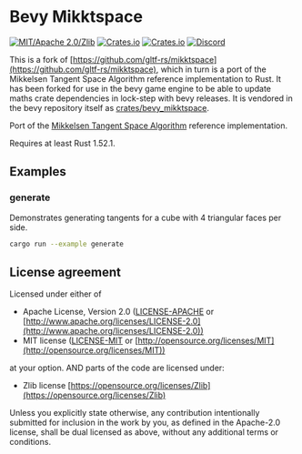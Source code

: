 # Bevy Mikktspace

[![MIT/Apache 2.0/Zlib](https://img.shields.io/badge/license-MIT%2FApache%2FZlib-blue.svg)](https://github.com/bevyengine/bevy#license)
[![Crates.io](https://img.shields.io/crates/v/bevy.svg)](https://crates.io/crates/bevy_mikktspace)
[![Crates.io](https://img.shields.io/crates/d/bevy_mikktspace.svg)](https://crates.io/crates/bevy_mikktspace)
[![Discord](https://img.shields.io/discord/691052431525675048.svg?label=&logo=discord&logoColor=ffffff&color=7389D8&labelColor=6A7EC2)](https://discord.gg/bevy)

This is a fork of [https://github.com/gltf-rs/mikktspace](https://github.com/gltf-rs/mikktspace), which in turn is a port of the Mikkelsen Tangent Space Algorithm reference implementation to Rust. It has been forked for use in the bevy game engine to be able to update maths crate dependencies in lock-step with bevy releases. It is vendored in the bevy repository itself as [crates/bevy_mikktspace](https://github.com/bevyengine/bevy/tree/main/crates/bevy_mikktspace).

Port of the [Mikkelsen Tangent Space Algorithm](https://en.blender.org/index.php/Dev:Shading/Tangent_Space_Normal_Maps) reference implementation.

Requires at least Rust 1.52.1.

## Examples

### generate

Demonstrates generating tangents for a cube with 4 triangular faces per side.

```sh
cargo run --example generate
```

## License agreement

Licensed under either of

* Apache License, Version 2.0
  ([LICENSE-APACHE](LICENSE-APACHE) or [http://www.apache.org/licenses/LICENSE-2.0](http://www.apache.org/licenses/LICENSE-2.0))
* MIT license
  ([LICENSE-MIT](LICENSE-MIT) or [http://opensource.org/licenses/MIT](http://opensource.org/licenses/MIT))

at your option. AND parts of the code are licensed under:

* Zlib license
  [https://opensource.org/licenses/Zlib](https://opensource.org/licenses/Zlib)

Unless you explicitly state otherwise, any contribution intentionally submitted
for inclusion in the work by you, as defined in the Apache-2.0 license, shall be
dual licensed as above, without any additional terms or conditions.
